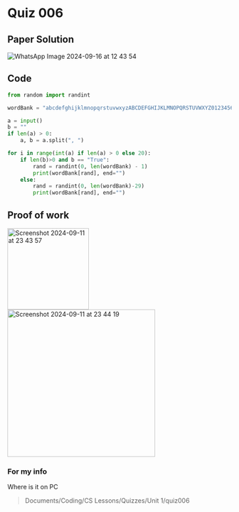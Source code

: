 # Quiz 006

## Paper Solution
![WhatsApp Image 2024-09-16 at 12 43 54](https://github.com/user-attachments/assets/64323f6c-a712-4aba-b9a4-b8334164929b)


## Code
```.py
from random import randint

wordBank = "abcdefghijklmnopqrstuvwxyzABCDEFGHIJKLMNOPQRSTUVWXYZ0123456789!@#$%^&*()_+-=[]{}|;':,.<>?/"

a = input()
b = ""
if len(a) > 0:
    a, b = a.split(", ")

for i in range(int(a) if len(a) > 0 else 20):
    if len(b)>0 and b == "True":
        rand = randint(0, len(wordBank) - 1)
        print(wordBank[rand], end="")
    else:
        rand = randint(0, len(wordBank)-29)
        print(wordBank[rand], end="")
```


## Proof of work

<img width="183" alt="Screenshot 2024-09-11 at 23 43 57" src="https://github.com/user-attachments/assets/a7e923a2-1a21-4ba5-a4a9-e84214db2590">
<img width="332" alt="Screenshot 2024-09-11 at 23 44 19" src="https://github.com/user-attachments/assets/c3b8b504-cfdd-464f-a4f3-233d6bc1215a">

### For my info
Where is it on PC
>Documents/Coding/CS Lessons/Quizzes/Unit 1/quiz006
